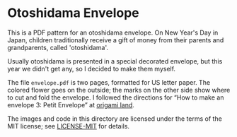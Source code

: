 # Otoshidama Envelope

This is a PDF pattern for an otoshidama envelope. On New Year's Day in Japan,
children traditionally receive a gift of money from their parents and
grandparents, called 'otoshidama'.

Usually otoshidama is presented in a special decorated envelope, but this year
we didn't get any, so I decided to make them myself.

The file `envelope.pdf` is two pages, formatted for US letter paper. The colored
flower goes on the outside; the marks on the other side show where to cut and
fold the envelope. I followed the directions for “How to make an envelope 3:
Petit Envelope” at [origami land].

The images and code in this directory are licensed under the terms of the MIT
license; see [LICENSE-MIT] for details.

[origami land]: http://en.origami-land.com/useful/envelop/
[LICENSE-MIT]: LICENSE-MIT
